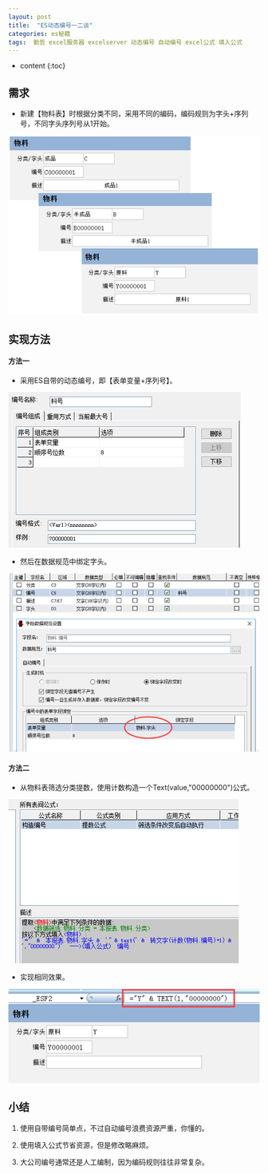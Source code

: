```yaml
---
layout: post
title:  "ES动态编号一二谈"
categories: es秘籍
tags:  勤哲 excel服务器 excelserver 动态编号 自动编号 excel公式 填入公式
---
```


* content
{:toc}

## 需求
* 新建【物料表】时根据分类不同，采用不同的编码，编码规则为字头+序列号，不同字头序列号从1开始。
 
![](/img/ess12-0.png)

## 实现方法

#### 方法一
* 采用ES自带的动态编号，即【表单变量+序列号】。

![](/img/ess12-1.png)

* 然后在数据规范中绑定字头。

![](/img/ess12-2.png)
 
#### 方法二
* 从物料表筛选分类提数，使用计数构造一个Text(value,"00000000")公式。
 
![](/img/ess12-3.png)

* 实现相同效果。

![](/img/ess12-4.png)

## 小结
1. 使用自带编号简单点，不过自动编号浪费资源严重，你懂的。

2. 使用填入公式节省资源，但是修改略麻烦。

3. 大公司编号通常还是人工编制，因为编码规则往往非常复杂。